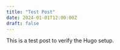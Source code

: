 ```yaml
---
title: "Test Post"
date: 2024-01-01T12:00:00Z
draft: false
---
```


This is a test post to verify the Hugo setup.

